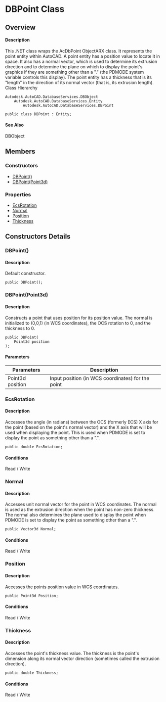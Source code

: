 # DBPoint Class

## Overview

#### Description
This .NET class wraps the AcDbPoint ObjectARX class. 
It represents the point entity within AutoCAD. A point entity has a position value to locate it in space. It also has a normal vector, which is used to determine its extrusion direction and to determine the plane on which to display the point's graphics if they are something other than a "." (the PDMODE system variable controls this display). The point entity has a thickness that is its "length" in the direction of its normal vector (that is, its extrusion length).
Class Hierarchy
```text
Autodesk.AutoCAD.DatabaseServices.DBObject
    Autodesk.AutoCAD.DatabaseServices.Entity
        Autodesk.AutoCAD.DatabaseServices.DBPoint
```

```text
public class DBPoint : Entity;
```

#### See Also
DBObject

## Members

### Constructors

- [DBPoint()](#dbpoint())
- [DBPoint(Point3d)](#dbpoint(point3d))

### Properties

- [EcsRotation](#ecsrotation)
- [Normal](#normal)
- [Position](#position)
- [Thickness](#thickness)


## Constructors Details

### DBPoint()

#### Description
Default constructor.
```text
public DBPoint();
```

### DBPoint(Point3d)

#### Description
Constructs a point that uses position for its position value. The normal is initialized to (0,0,1) (in WCS coordinates), the OCS rotation to 0, and the thickness to 0.
```text
public DBPoint(
    Point3d position
);
```

#### Parameters
| Parameters | Description |
| --- | --- |
| Point3d position | Input position (in WCS coordinates) for the point |

### EcsRotation

#### Description
Accesses the angle (in radians) between the OCS (formerly ECS) X axis for the point (based on the point's normal vector) and the X axis that will be used when displaying the point. This is used when PDMODE is set to display the point as something other than a ".".
```text
public double EcsRotation;
```

#### Conditions
Read / Write
### Normal

#### Description
Accesses unit normal vector for the point in WCS coordinates. The normal is used as the extrusion direction when the point has non-zero thickness. The normal also determines the plane used to display the point when PDMODE is set to display the point as something other than a ".".
```text
public Vector3d Normal;
```

#### Conditions
Read / Write
### Position

#### Description
Accesses the points position value in WCS coordinates.
```text
public Point3d Position;
```

#### Conditions
Read / Write
### Thickness

#### Description
Accesses the point's thickness value. The thickness is the point's dimension along its normal vector direction (sometimes called the extrusion direction).
```text
public double Thickness;
```

#### Conditions
Read / Write